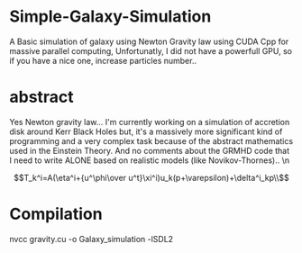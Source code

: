 # Simple-Galaxy-Simulation
A Basic simulation of galaxy using Newton Gravity law using CUDA Cpp for massive parallel computing, Unfortunatly, I did not have a powerfull GPU, so if you have a nice one, increase particles number..

# abstract
Yes Newton gravity law... I'm currently working on a simulation of accretion disk around Kerr Black Holes but, it's a massively more significant kind of programming and a very complex task because of the abstract mathematics used in the Einstein Theory. And no comments about the GRMHD code that I need to write ALONE based on realistic models (like Novikov-Thornes).. \n
```math
T_k^i=A(\eta^i+{u^\phi\over u^t}\xi^i)u_k(p+\varepsilon)+\delta^i_kp\\
```

# Compilation

nvcc gravity.cu -o Galaxy_simulation -lSDL2

